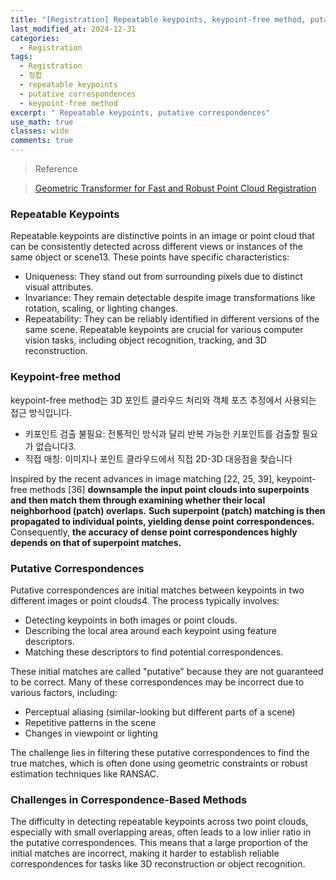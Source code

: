 ```yaml
---
title: "[Registration] Repeatable keypoints, keypoint-free method, putative correspondences"
last_modified_at: 2024-12-31
categories:
  - Registration
tags:
  - Registration
  - 정합
  - repeatable keypoints
  - putative correspondences
  - keypoint-free method
excerpt: " Repeatable keypoints, putative correspondences"
use_math: true
classes: wide
comments: true
---
```


> Reference

> [Geometric Transformer for Fast and Robust Point Cloud Registration](https://openaccess.thecvf.com/content/CVPR2022/papers/Qin_Geometric_Transformer_for_Fast_and_Robust_Point_Cloud_Registration_CVPR_2022_paper.pdf)

### Repeatable Keypoints
Repeatable keypoints are distinctive points in an image or point cloud that can be consistently detected across different views or instances of the same object or scene13. These points have specific characteristics:
- Uniqueness: They stand out from surrounding pixels due to distinct visual attributes.
- Invariance: They remain detectable despite image transformations like rotation, scaling, or lighting changes.
- Repeatability: They can be reliably identified in different versions of the same scene.
Repeatable keypoints are crucial for various computer vision tasks, including object recognition, tracking, and 3D reconstruction.

### Keypoint-free method
keypoint-free method는 3D 포인트 클라우드 처리와 객체 포즈 추정에서 사용되는 접근 방식입니다. 
- 키포인트 검출 불필요: 전통적인 방식과 달리 반복 가능한 키포인트를 검출할 필요가 없습니다3.
- 직접 매칭: 이미지나 포인트 클라우드에서 직접 2D-3D 대응점을 찾습니다

Inspired by the recent advances in image matching [22, 25, 39], keypoint-free methods [36] **downsample the input point clouds into superpoints and then match them through examining whether their local neighborhood (patch) overlaps.** **Such superpoint (patch) matching is then propagated to individual points, yielding dense point correspondences.** Consequently, **the accuracy of dense point correspondences highly depends on that of superpoint matches.**

### Putative Correspondences
Putative correspondences are initial matches between keypoints in two different images or point clouds4. The process typically involves:
- Detecting keypoints in both images or point clouds.
- Describing the local area around each keypoint using feature descriptors.
- Matching these descriptors to find potential correspondences.

These initial matches are called "putative" because they are not guaranteed to be correct. Many of these correspondences may be incorrect due to various factors, including:
- Perceptual aliasing (similar-looking but different parts of a scene)
- Repetitive patterns in the scene
- Changes in viewpoint or lighting

The challenge lies in filtering these putative correspondences to find the true matches, which is often done using geometric constraints or robust estimation techniques like RANSAC.

### Challenges in Correspondence-Based Methods
The difficulty in detecting repeatable keypoints across two point clouds, especially with small overlapping areas, often leads to a low inlier ratio in the putative correspondences. This means that a large proportion of the initial matches are incorrect, making it harder to establish reliable correspondences for tasks like 3D reconstruction or object recognition.

